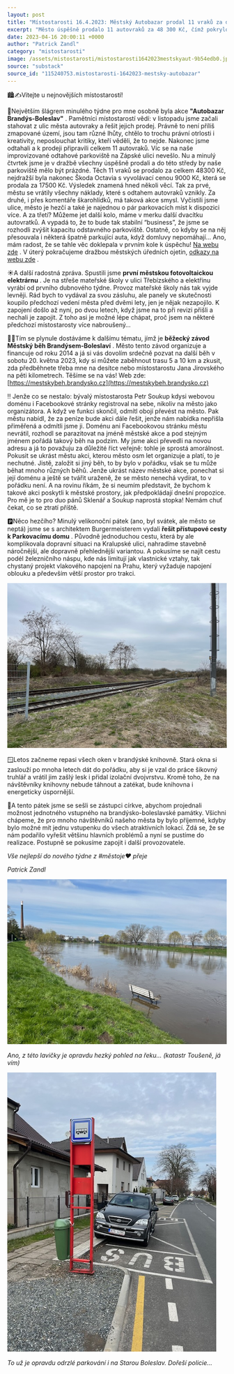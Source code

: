 ```yaml
---
layout: post
title: "Místostarosti 16.4.2023: Městský Autobazar prodal 11 vraků za dopoledne! "
excerpt: "Město úspěšně prodalo 11 autovraků za 48 300 Kč, čímž pokrylo náklady na odtahy a uvolnilo parkovací místa, s plány na další podobné akce. Na střeše mateřské školy byla spuštěna fotovoltaická elektrárna, jejíž panely ležely dva roky ladem před zapojením. Městský běh Brandýsem-Boleslaví se koná 20. května, ale město muselo změnit webovou adresu kvůli sporům s bývalým místostarostou, který si přivlastnil původní doménu. Zároveň se řeší dopravní úpravy u parkovacího domu, aby se zlepšila přístupová cesta."
date: 2023-04-16 20:00:11 +0000
author: "Patrick Zandl"
category: "mistostarosti"
image: /assets/mistostarosti/mistostarosti1642023mestskyaut-9b54edb0.jpeg
source: "substack"
source_id: "115240753.mistostarosti-1642023-mestsky-autobazar"
---
```


🏙️✍️Vítejte u nejnovějších místostarostí!

🚗Největším šlágrem minulého týdne pro mne osobně byla akce **"Autobazar Brandýs-Boleslav"** . Pamětníci místostarostí vědí: v listopadu jsme začali stahovat z ulic města autovraky a řešit jejich prodej. Právně to není příliš zmapované území, jsou tam různé lhůty, chtělo to trochu právní otrlosti i kreativity, neposlouchat kritiky, kteří věděli, že to nejde. Nakonec jsme odtahali a k prodeji připravili celkem 11 autovraků. Víc se na naše improvizované odtahové parkoviště na Zápské ulici nevešlo. Nu a minulý čtvrtek jsme je v dražbě všechny úspěšně prodali a do této středy by naše parkoviště mělo být prázdné. Těch 11 vraků se prodalo za celkem 48300 Kč, nejdražší byla nakonec Škoda Octavia s vyvolávací cenou 9000 Kč, která se prodala za 17500 Kč. Výsledek znamená hned několi věcí. Tak za prvé, městu se vrátily všechny náklady, které s odtahem autovraků vznikly. Za druhé, i přes komentáře škarohlídků, má taková akce smysl. Vyčistili jsme ulice, město je hezčí a také je najednou o pár parkovacích míst k dispozici více. A za třetí? Můžeme jet další kolo, máme v merku další dvacítku autovratků. A vypadá to, že to bude tak stabilní “business”, že jsme se rozhodli zvýšit kapacitu odstavného parkoviště. Ostatně, co kdyby se na něj přesouvala i některá špatně parkující auta, když domluvy nepomáhají…
Ano, mám radost, že se tahle věc doklepala v prvním kole k úspěchu! [Na webu zde](https://www.brandysko.cz/prvni-drazba-autovraku-byla-uspesna/d-63074) . V úterý pokračujeme dražbou městských úředních ojetin, [odkazy na webu zde](https://www.brandysko.cz/prvni-drazba-autovraku-byla-uspesna/d-63074) .

☀️A další radostná zpráva. Spustili jsme **první městskou fotovoltaickou elektrárnu** . Je na střeše mateřské školy v ulici Třebízského a elektřinu vyrábí od prvního dubnového týdne. Provoz mateřské školy nás tak vyjde levněji. Rád bych to vydával za svou zásluhu, ale panely ve skutečnosti koupilo předchozí vedení města před dvěmi lety, jen je nějak nezapojilo. K zapojení došlo až nyní, po dvou letech, když jsme na to při revizi přišli a nechali je zapojit. Z toho asi je možné lépe chápat, proč jsem na některé předchozí místostarosty více nabroušený…

🏃‍♀️Tím se plynule dostáváme k dalšímu tématu, jímž je **běžecký závod Městský běh Brandýsem-Boleslaví** . Město tento závod organizuje a financuje od roku 2014 a já si vás dovolím srdečně pozvat na další běh v sobotu 20. května 2023, kdy si můžete zaběhnout trasu 5 a 10 km a zkusit, zda předběhnete třeba mne na desítce nebo místostarostu Jana Jirovského na pěti kilometrech. Těšíme se na vás! Web zde: [https://mestskybeh.brandysko.cz](https://mestskybeh.brandysko.cz)

‼ Jenže co se nestalo: bývalý místostarosta Petr Soukup kdysi webovou doménu i Facebookové stránky registroval na sebe, nikoliv na město jako organizátora. A když ve funkci skončil, odmítl obojí převést na město. Pak městu nabídl, že za peníze bude akci dále řešit, jenže nám nabídka nepřišla přiměřená a odmítli jsme ji. Doménu ani Facebookovou stránku městu nevrátil, rozhodl se parazitovat na jméně městské akce a pod stejným jménem pořádá takový běh na podzim. My jsme akci převedli na novou adresu a já to považuju za důležité říct veřejně: tohle je sprostá amorálnost. Pokusit se ukrást městu akci, kterou město osm let organizuje a platí, to je nechutné. Jistě, založit si jiný běh, to by bylo v pořádku, však se tu může běhat mnoho různých běhů. Jenže ukrást název městské akce, ponechat si její doménu a ještě se tvářit uraženě, že se město nenechá vydírat, to v pořádku není. A na rovinu říkám, že si neumím představit, že bychom k takové akci poskytli k městské prostory, jak předpokládají dnešní propozice. Pro mě je to pro duo pánů Sklenář a Soukup naprostá stopka! Nemám chuť čekat, co se ztratí příště.

🅿️Něco hezčího? Minulý velikonoční pátek (ano, byl svátek, ale město se neptá) jsme se s architektem Burgermeisterem vydali **řešit přístupové cesty k Parkovacímu domu** . Původně jednoduchou cestu, která by ale komplikovala dopravní situaci na Kralupské ulici, nahradíme stavebně náročnější, ale dopravně přehlednější variantou. A pokusíme se najít cestu podél železničního náspu, kde nás limitují jak vlastnické vztahy, tak chystaný projekt vlakového napojení na Prahu, který vyžaduje napojení oblouku a především větší prostor pro trakci.

![](/assets/mistostarosti/mistostarosti1642023mestskyaut-9b54edb0.jpeg)

🪟Letos začneme repasi všech oken v brandýské knihovně. Stará okna si zaslouží po mnoha letech dát do pořádku, aby si je vzal do práce šikovný truhlář a vrátil jim zašlý lesk i přidal izolační dvojvrstvu. Kromě toho, že na návštěvníky knihovny nebude táhnout a zatékat, bude knihovna i energeticky úspornější.

🎫A tento pátek jsme se sešli se zástupci církve, abychom projednali možnost jednotného vstupného na brandýsko-boleslavské památky. Všichni chápeme, že pro mnoho návštěvníků našeho města by bylo příjemné, kdyby bylo možné mít jednu vstupenku do všech atraktivních lokací. Zdá se, že se nám podařilo vyřešit většinu hlavních problémů a nyní se pustíme do realizace. Postupně se pokusíme zapojit i další provozovatele.

*Vše nejlepší do nového týdne z #městoje♥️ přeje*

*Patrick Zandl*

![](/assets/mistostarosti/mistostarosti1642023mestskyaut-826d7aa8.jpeg)

*Ano, z této lavičky je opravdu hezký pohled na řeku… (katastr Toušeně, já vím)*

![](/assets/mistostarosti/mistostarosti1642023mestskyaut-9028e3f7.jpeg)

*To už je opravdu odrzlé parkování i na Starou Boleslav. Dořeší policie…*